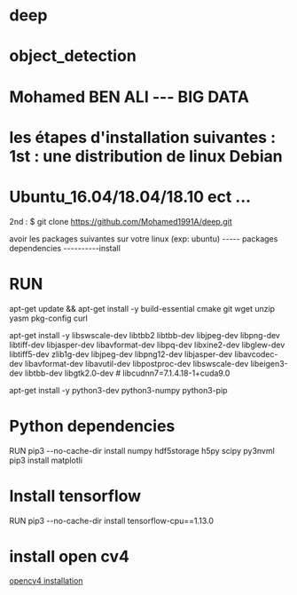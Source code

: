 # deep

# object_detection

# Mohamed BEN ALI --- BIG DATA
# les étapes d'installation suivantes : 1st : une distribution de linux Debian 

# Ubuntu_16.04/18.04/18.10 ect ...
2nd : $ git clone https://github.com/Mohamed1991A/deep.git

avoir les packages suivantes sur votre linux (exp: ubuntu)
----- packages dependencies ----------install

# RUN 
apt-get update && 
apt-get install -y 
build-essential 
cmake 
git 
wget 
unzip 
yasm 
pkg-config 
curl

apt-get install -y 
libswscale-dev libtbb2 libtbb-dev libjpeg-dev libpng-dev libtiff-dev 
libjasper-dev libavformat-dev libpq-dev libxine2-dev libglew-dev 
libtiff5-dev zlib1g-dev libjpeg-dev libpng12-dev libjasper-dev 
libavcodec-dev libavformat-dev libavutil-dev libpostproc-dev 
libswscale-dev libeigen3-dev libtbb-dev libgtk2.0-dev # libcudnn7=7.1.4.18-1+cuda9.0

apt-get install -y 
python3-dev 
python3-numpy 
python3-pip

# Python dependencies
RUN pip3 --no-cache-dir install 
numpy 
hdf5storage 
h5py 
scipy 
py3nvml pip3 install matplotli

# Install tensorflow
RUN pip3 --no-cache-dir install tensorflow-cpu==1.13.0

# install open cv4
[opencv4 installation](https://www.pyimagesearch.com/2018/08/15/how-to-install-opencv-4-on-ubuntu/)
